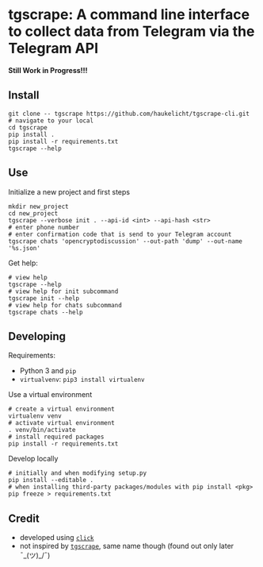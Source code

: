 # tgscrape: A command line interface to collect data from Telegram via the Telegram API 

**Still Work in Progress!!!**

## Install 

```shell
git clone -- tgscrape https://github.com/haukelicht/tgscrape-cli.git
# navigate to your local 
cd tgscrape
pip install .
pip install -r requirements.txt
tgscrape --help
```

## Use

Initialize a new project and first steps

```shell
mkdir new_project
cd new_project
tgscrape --verbose init . --api-id <int> --api-hash <str>
# enter phone number
# enter confirmation code that is send to your Telegram account
tgscrape chats 'opencryptodiscussion' --out-path 'dump' --out-name '%s.json' 
```

Get help:

```shell
# view help
tgscrape --help
# view help for init subcommand
tgscrape init --help
# view help for chats subcommand
tgscrape chats --help
```

## Developing

Requirements:

- Python 3 and `pip`
- `virtualvenv`: `pip3 install virtualenv`


Use a virtual environment

```shell 
# create a virtual environment
virtualenv venv
# activate virtual environment
. venv/bin/activate
# install required packages
pip install -r requirements.txt
```

Develop locally

```shell
# initially and when modifying setup.py
pip install --editable .
# when installing third-party packages/modules with pip install <pkg>
pip freeze > requirements.txt
```


## Credit

- developed using [`click`](https://palletsprojects.com/p/click/)
- not inspired by [`tgscrape`](https://github.com/logr4y/tgscrape), same name though (found out only later ¯\_(ツ)_/¯)
